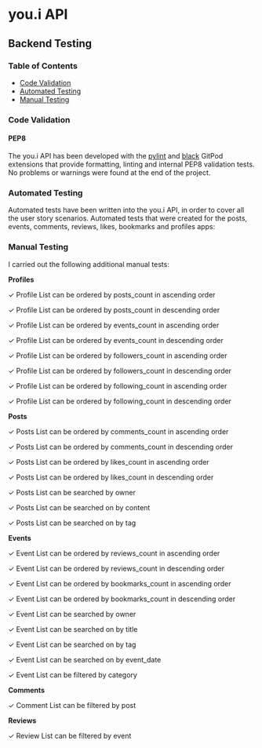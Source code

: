# you.i API

## Backend Testing

### Table of Contents
   -   [Code Validation](https://github.com/SamarZiadat/youi_drf_api/blob/main/TESTING.md#code-validation)
   -   [Automated Testing](https://github.com/SamarZiadat/youi_drf_api/blob/main/TESTING.md#automated-testing)
   -   [Manual Testing](https://github.com/SamarZiadat/youi_drf_api/blob/main/TESTING.md#manual-testing)

### Code Validation

#### PEP8

The you.i API has been developed with the [pylint](https://pylint.pycqa.org/en/latest/user_guide/checkers/features.html) and [black](https://black.readthedocs.io/en/stable/) GitPod extensions that provide formatting, linting and internal PEP8 validation tests. No problems or warnings were found at the end of the project.

### Automated Testing

Automated tests have been written into the you.i API, in order to cover all the user story scenarios. Automated tests that were created for the posts, events, comments, reviews, likes, bookmarks and profiles apps:



### Manual Testing
I carried out the following additional manual tests:

**Profiles**

✓ Profile List can be ordered by posts_count in ascending order

✓ Profile List can be ordered by posts_count in descending order

✓ Profile List can be ordered by events_count in ascending order

✓ Profile List can be ordered by events_count in descending order

✓ Profile List can be ordered by followers_count in ascending order

✓ Profile List can be ordered by followers_count in descending order

✓ Profile List can be ordered by following_count in ascending order

✓ Profile List can be ordered by following_count in descending order

**Posts**

✓ Posts List can be ordered by comments_count in ascending order

✓ Posts List can be ordered by comments_count in descending order

✓ Posts List can be ordered by likes_count in ascending order

✓ Posts List can be ordered by likes_count in descending order

✓ Posts List can be searched by owner

✓ Posts List can be searched on by content 

✓ Posts List can be searched on by tag

**Events**

✓ Event List can be ordered by reviews_count in ascending order

✓ Event List can be ordered by reviews_count in descending order

✓ Event List can be ordered by bookmarks_count in ascending order

✓ Event List can be ordered by bookmarks_count in descending order

✓ Event List can be searched by owner

✓ Event List can be searched on by title 

✓ Event List can be searched on by tag

✓ Event List can be searched on by event_date 

✓ Event List can be filtered by category

**Comments**

✓ Comment List can be filtered by post

**Reviews**

✓ Review List can be filtered by event

